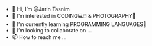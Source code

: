 - 👋 Hi, I’m @Jarin Tasnim
- 👀 I’m interested in CODING💻🖱️ & PHOTOGRAPHY📸
- 🌱 I’m currently learning PROGRAMMING LANGUAGES🤖
- 💞️ I’m looking to collaborate on ...
- 📫 How to reach me ...

<!---
Tasnim-Jarin/Tasnim-Jarin is a ✨ special ✨ repository because its `README.md` (this file) appears on your GitHub profile.
You can click the Preview link to take a look at your changes.
--->
